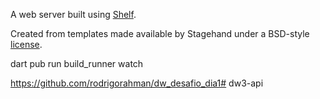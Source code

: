 A web server built using [Shelf](https://pub.dev/packages/shelf).

Created from templates made available by Stagehand under a BSD-style
[license](https://github.com/dart-lang/stagehand/blob/master/LICENSE).

dart pub run build_runner watch

https://github.com/rodrigorahman/dw_desafio_dia1# dw3-api

